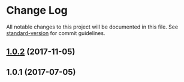 # Change Log

All notable changes to this project will be documented in this file. See [standard-version](https://github.com/conventional-changelog/standard-version) for commit guidelines.

<a name="1.0.2"></a>
## [1.0.2](https://github.com/JetBrains/babel-preset/compare/v1.0.1...v1.0.2) (2017-11-05)



<a name="1.0.1"></a>
## 1.0.1 (2017-07-05)
